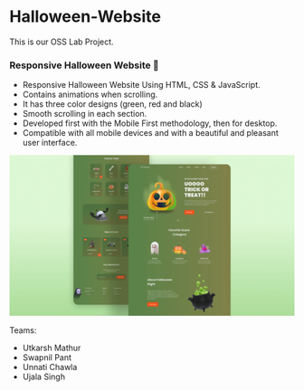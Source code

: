 # Halloween-Website

This is our OSS Lab Project.

### Responsive Halloween Website 🎃

- Responsive Halloween Website Using HTML, CSS & JavaScript.
- Contains animations when scrolling.
- It has three color designs (green, red and black)
- Smooth scrolling in each section.
- Developed first with the Mobile First methodology, then for desktop.
- Compatible with all mobile devices and with a beautiful and pleasant user interface.

![halloween](/preview.png)

Teams:
- Utkarsh Mathur
- Swapnil Pant 
- Unnati Chawla
- Ujala Singh
